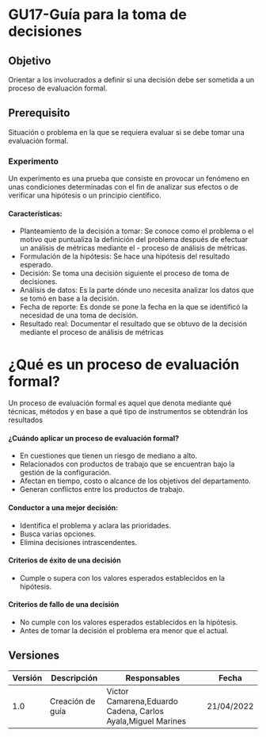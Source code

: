 # GU17-Guía para la toma de decisiones

## Objetivo
Orientar a los involucrados a definir si una decisión debe ser sometida a un proceso de evaluación formal.

## Prerequisito
Situación o problema en la que se requiera evaluar si se debe tomar una evaluación formal.

### Experimento 

Un experimento es una prueba que consiste en provocar un fenómeno en unas condiciones determinadas con el fin de analizar sus efectos o de verificar una hipótesis o un principio científico.

#### Características:

- Planteamiento de la decisión a tomar: Se conoce como el problema o el motivo que puntualiza la definición del problema después de efectuar un análisis de métricas mediante el - proceso de análisis de métricas.
- Formulación de la hipótesis: Se hace una hipótesis del resultado esperado.
- Decisión: Se toma una decisión siguiente el  proceso de toma de decisiones.
- Análisis de datos: Es la parte dónde uno necesita analizar los datos que se tomó en base a la decisión.
- Fecha de reporte: Es donde se pone la fecha en la que se identificó la necesidad de una toma de decisión.
- Resultado real: Documentar el resultado que se obtuvo de la decisión mediante el proceso de análisis de métricas

# ¿Qué es un proceso de evaluación formal?
Un proceso de evaluación formal es aquel que denota mediante qué técnicas, métodos y en base a qué tipo de instrumentos se obtendrán los resultados 

#### ¿Cuándo aplicar un proceso de evaluación formal?
- En cuestiones que tienen un riesgo de mediano a alto.
- Relacionados con productos de trabajo que se encuentran bajo la gestión de la configuración.
- Afectan en tiempo, costo o alcance de los objetivos  del departamento.
- Generan conflictos entre los productos de trabajo.
 
#### Conductor a una mejor decisión:
- Identifica el problema y aclara las prioridades.
- Busca varias opciones.
- Elimina decisiones intrascendentes.
#### Criterios de éxito de una decisión
- Cumple o supera con los valores esperados establecidos  en la hipótesis.
#### Criterios de fallo de una decisión
- No cumple con los valores esperados establecidos en la hipótesis.
- Antes de tomar la decisión el problema era menor que el actual.

## Versiones

| Versión | Descripción             | Responsables   | Fecha      |
| ------- | ----------------------- | -------------- | ---------- |
| 1.0     | Creación de guía        | Victor Camarena,Eduardo Cadena, Carlos Ayala,Miguel Marines   | 21/04/2022 |



